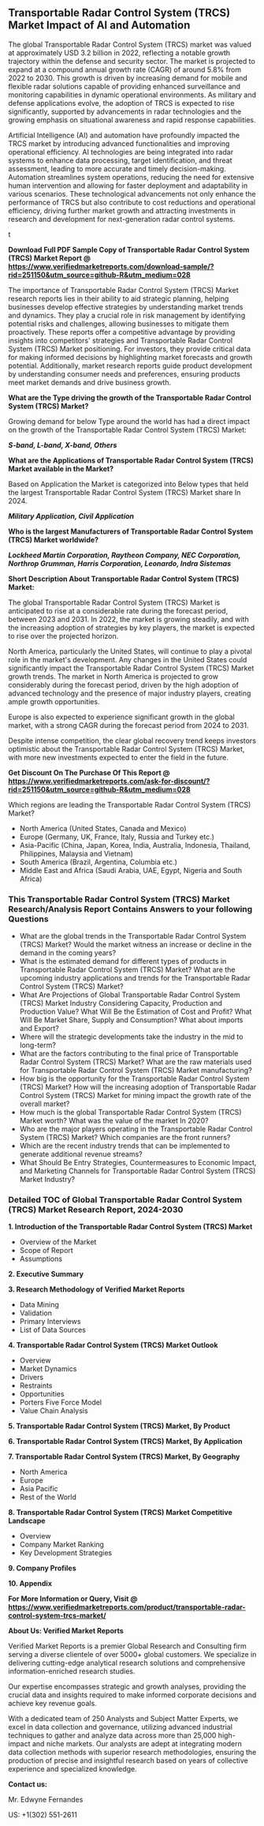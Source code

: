 <h2>Transportable Radar Control System (TRCS) Market Impact of AI and Automation</h2><p>The global Transportable Radar Control System (TRCS) market was valued at approximately USD 3.2 billion in 2022, reflecting a notable growth trajectory within the defense and security sector. The market is projected to expand at a compound annual growth rate (CAGR) of around 5.8% from 2022 to 2030. This growth is driven by increasing demand for mobile and flexible radar solutions capable of providing enhanced surveillance and monitoring capabilities in dynamic operational environments. As military and defense applications evolve, the adoption of TRCS is expected to rise significantly, supported by advancements in radar technologies and the growing emphasis on situational awareness and rapid response capabilities.</p><p>Artificial Intelligence (AI) and automation have profoundly impacted the TRCS market by introducing advanced functionalities and improving operational efficiency. AI technologies are being integrated into radar systems to enhance data processing, target identification, and threat assessment, leading to more accurate and timely decision-making. Automation streamlines system operations, reducing the need for extensive human intervention and allowing for faster deployment and adaptability in various scenarios. These technological advancements not only enhance the performance of TRCS but also contribute to cost reductions and operational efficiency, driving further market growth and attracting investments in research and development for next-generation radar control systems.</p>t</p><p id="" class=""><strong>Download Full PDF Sample Copy of Transportable Radar Control System (TRCS) Market Report @ <a href="https://www.verifiedmarketreports.com/download-sample/?rid=251150&utm_source=github-R&utm_medium=028" target="_blank">https://www.verifiedmarketreports.com/download-sample/?rid=251150&utm_source=github-R&utm_medium=028</a></strong></p><p>The importance of&nbsp;Transportable Radar Control System (TRCS) Market research reports lies in their ability to aid strategic planning, helping businesses develop effective strategies by understanding market trends and dynamics. They play a crucial role in risk management by identifying potential risks and challenges, allowing businesses to mitigate them proactively. These reports offer a competitive advantage by providing insights into competitors' strategies and Transportable Radar Control System (TRCS) Market positioning. For investors, they provide critical data for making informed decisions by highlighting market forecasts and growth potential. Additionally, market research reports guide product development by understanding consumer needs and preferences, ensuring products meet market demands and drive business growth.</p><p><strong>What are the&nbsp;Type driving the growth of the Transportable Radar Control System (TRCS) Market?</strong></p><p id="" class="">Growing demand for below Type around the world has had a direct impact on the growth of the Transportable Radar Control System (TRCS) Market:</p><em><strong>S-band, L-band, X-band, Others</strong></em></p><strong>What are the&nbsp;Applications&nbsp;of Transportable Radar Control System (TRCS) Market available in the Market?</strong></p><p id="" class="">Based on Application the Market is categorized into Below types that held the largest Transportable Radar Control System (TRCS) Market share In 2024.</p><em><strong>Military Application, Civil Application</strong></em></p><strong>Who is the largest Manufacturers of Transportable Radar Control System (TRCS) Market worldwide?</strong></p><p><em><strong>Lockheed Martin Corporation, Raytheon Company, NEC Corporation, Northrop Grumman, Harris Corporation, Leonardo, Indra Sistemas</strong></em></p><p id="" class=""><strong>Short Description About Transportable Radar Control System (TRCS) Market:</strong></p><p>The global Transportable Radar Control System (TRCS) Market is anticipated to rise at a considerable rate during the forecast period, between 2023 and 2031. In 2022, the market is growing steadily, and with the increasing adoption of strategies by key players, the market is expected to rise over the projected horizon.</p><p>North America, particularly the United States, will continue to play a pivotal role in the market's development. Any changes in the United States could significantly impact the Transportable Radar Control System (TRCS) Market growth trends. The market in North America is projected to grow considerably during the forecast period, driven by the high adoption of advanced technology and the presence of major industry players, creating ample growth opportunities.</p><p>Europe is also expected to experience significant growth in the global market, with a strong CAGR during the forecast period from 2024 to 2031.</p><p>Despite intense competition, the clear global recovery trend keeps investors optimistic about the Transportable Radar Control System (TRCS) Market, with more new investments expected to enter the field in the future.</p><p id="" class=""><strong>Get Discount On The Purchase Of This Report @ <a href="https://www.verifiedmarketreports.com/ask-for-discount/?rid=251150&utm_source=github-R&utm_medium=028" target="_blank">https://www.verifiedmarketreports.com/ask-for-discount/?rid=251150&utm_source=github-R&utm_medium=028</a></strong></p>Which regions are leading the Transportable Radar Control System (TRCS) Market?</p><ul><li>North America (United States, Canada and Mexico)</li><li>Europe (Germany, UK, France, Italy, Russia and Turkey etc.)</li><li>Asia-Pacific (China, Japan, Korea, India, Australia, Indonesia, Thailand, Philippines, Malaysia and Vietnam)</li><li>South America (Brazil, Argentina, Columbia etc.)</li><li>Middle East and Africa (Saudi Arabia, UAE, Egypt, Nigeria and South Africa)</li></ul><h3 id="" class="">This Transportable Radar Control System (TRCS) Market Research/Analysis Report Contains Answers to your following Questions</h3><ul><li>What are the global trends in the Transportable Radar Control System (TRCS) Market? Would the market witness an increase or decline in the demand in the coming years?</li><li>What is the estimated demand for different types of products in Transportable Radar Control System (TRCS) Market? What are the upcoming industry applications and trends for the Transportable Radar Control System (TRCS) Market?</li><li>What Are Projections of Global Transportable Radar Control System (TRCS) Market Industry Considering Capacity, Production and Production Value? What Will Be the Estimation of Cost and Profit? What Will Be Market Share, Supply and Consumption? What about imports and Export?</li><li>Where will the strategic developments take the industry in the mid to long-term?</li><li>What are the factors contributing to the final price of Transportable Radar Control System (TRCS) Market? What are the raw materials used for Transportable Radar Control System (TRCS) Market manufacturing?</li><li>How big is the opportunity for the Transportable Radar Control System (TRCS) Market? How will the increasing adoption of Transportable Radar Control System (TRCS) Market for mining impact the growth rate of the overall market?</li><li>How much is the global Transportable Radar Control System (TRCS) Market worth? What was the value of the market In 2020?</li><li>Who are the major players operating in the Transportable Radar Control System (TRCS) Market? Which companies are the front runners?</li><li>Which are the recent industry trends that can be implemented to generate additional revenue streams?</li><li>What Should Be Entry Strategies, Countermeasures to Economic Impact, and Marketing Channels for Transportable Radar Control System (TRCS) Market Industry?</li></ul><h3 id="" class="">Detailed TOC of Global Transportable Radar Control System (TRCS) Market Research Report, 2024-2030</h3><p id="" class=""><strong>1. Introduction of the Transportable Radar Control System (TRCS) Market</strong></p><ul><li>Overview of the Market</li><li>Scope of Report</li><li>Assumptions</li></ul><p id="" class=""><strong>2. Executive Summary</strong></p><p id="" class=""><strong>3. Research Methodology of Verified Market Reports</strong></p><ul><li>Data Mining</li><li>Validation</li><li>Primary Interviews</li><li>List of Data Sources</li></ul><p id="" class=""><strong>4. Transportable Radar Control System (TRCS) Market Outlook</strong></p><ul><li>Overview</li><li>Market Dynamics</li><li>Drivers</li><li>Restraints</li><li>Opportunities</li><li>Porters Five Force Model</li><li>Value Chain Analysis</li></ul><p id="" class=""><strong>5. Transportable Radar Control System (TRCS) Market, By Product</strong></p><p id="" class=""><strong>6. Transportable Radar Control System (TRCS) Market, By Application</strong></p><p id="" class=""><strong>7. Transportable Radar Control System (TRCS) Market, By Geography</strong></p><ul><li>North America</li><li>Europe</li><li>Asia Pacific</li><li>Rest of the World</li></ul><p id="" class=""><strong>8. Transportable Radar Control System (TRCS) Market Competitive Landscape</strong></p><ul><li>Overview</li><li>Company Market Ranking</li><li>Key Development Strategies</li></ul><p id="" class=""><strong>9. Company Profiles</strong></p><p id="" class=""><strong>10. Appendix</strong></p><p id="" class=""><strong>For More Information or Query, Visit @ <a href="https://www.verifiedmarketreports.com/product/transportable-radar-control-system-trcs-market/" target="_blank">https://www.verifiedmarketreports.com/product/transportable-radar-control-system-trcs-market/</a></strong></p><p id="" class=""><strong>About Us: Verified Market Reports</strong></p><p id="" class="">Verified Market Reports is a premier Global Research and Consulting firm serving a diverse clientele of over 5000+ global customers. We specialize in delivering cutting-edge analytical research solutions and comprehensive information-enriched research studies.</p><p id="" class="">Our expertise encompasses strategic and growth analyses, providing the crucial data and insights required to make informed corporate decisions and achieve key revenue goals.</p><p id="" class="">With a dedicated team of 250 Analysts and Subject Matter Experts, we excel in data collection and governance, utilizing advanced industrial techniques to gather and analyze data across more than 25,000 high-impact and niche markets. Our analysts are adept at integrating modern data collection methods with superior research methodologies, ensuring the production of precise and insightful research based on years of collective experience and specialized knowledge.</p><p id="" class=""><strong>Contact us:</strong></p><p id="" class="">Mr. Edwyne Fernandes</p><p id="" class="">US: +1(302) 551-2611</p>